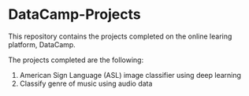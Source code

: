 # DataCamp-Projects

This repository contains the projects completed on the online learing platform, DataCamp.

The projects completed are the following:

1. American Sign Language (ASL) image classifier using deep learning
2. Classify genre of music using audio data
